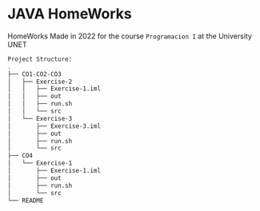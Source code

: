 # JAVA HomeWorks
HomeWorks Made in 2022 for the course `Programacion I` at the University UNET

```bash
Project Structure:
.
├── CO1-CO2-CO3
│   ├── Exercise-2
│   │   ├── Exercise-1.iml
│   │   ├── out
│   │   ├── run.sh
│   │   └── src
│   └── Exercise-3
│       ├── Exercise-3.iml
│       ├── out
│       ├── run.sh
│       └── src
├── CO4
│   └── Exercise-1
│       ├── Exercise-1.iml
│       ├── out
│       ├── run.sh
│       └── src
└── README

